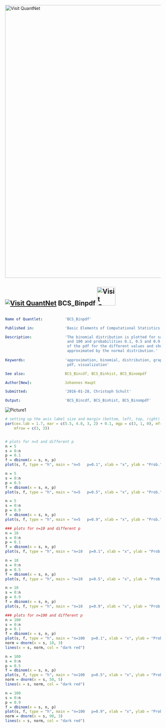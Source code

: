 
[<img src="https://github.com/QuantLet/Styleguide-and-FAQ/blob/master/pictures/banner.png" width="880" alt="Visit QuantNet">](http://quantlet.de/index.php?p=info)

## [<img src="https://github.com/QuantLet/Styleguide-and-Validation-procedure/blob/master/pictures/qloqo.png" alt="Visit QuantNet">](http://quantlet.de/) **BCS_Binpdf** [<img src="https://github.com/QuantLet/Styleguide-and-Validation-procedure/blob/master/pictures/QN2.png" width="60" alt="Visit QuantNet 2.0">](http://quantlet.de/d3/ia)

```yaml

Name of Quantlet:          'BCS_Binpdf'

Published in:              'Basic Elements of Computational Statistics'

Description:               'The binomial distribution is plotted for sample sizes 5, 10
                            and 100 and probabilities 0.1, 0.5 and 0.9. The plots show nicely the shape
                            of the pdf for the different values and show when it can likely be
                            approximated by the normal distribution.'
  
Keywords:                  'approximation, binomial, distribution, graphical representation,
                            pdf, visualization'

See also:                  BCS_Bincdf, BCS_Binhist, BCS_Binompdf

Author[New]:               Johannes Haupt

Submitted:                 '2016-01-28, Christoph Schult'

Output:                    'BCS_Bincdf, BCS_Binhist, BCS_Binompdf'
```

![Picture1](BCS_Binpdf.png)


```r
# setting up the axis label size and margin (bottom, left, top, right)
par(cex.lab = 1.7, mar = c(5.5, 4.8, 3, 2) + 0.1, mgp = c(3, 1, 0), mfrow = c(2, 2), cex.main = (2), cex.axis = 1.4, 
    mfrow = c(3, 3))


# plots for n=5 and different p
n = 5
s = 0:n
p = 0.1
f = dbinom(x = s, n, p)
plot(s, f, type = "h", main = "n=5   p=0.1", xlab = "x", ylab = "Prob.")

n = 5
s = 0:n
p = 0.5
f = dbinom(x = s, n, p)
plot(s, f, type = "h", main = "n=5   p=0.5", xlab = "x", ylab = "Prob.")

n = 5
s = 0:n
p = 0.9
f = dbinom(x = s, n, p)
plot(s, f, type = "h", main = "n=5   p=0.9", xlab = "x", ylab = "Prob.")

### plots for n=10 and different p
n = 10
s = 0:n
p = 0.1
f = dbinom(x = s, n, p)
plot(s, f, type = "h", main = "n=10   p=0.1", xlab = "x", ylab = "Prob.")

n = 10
s = 0:n
p = 0.5
f = dbinom(x = s, n, p)
plot(s, f, type = "h", main = "n=10   p=0.5", xlab = "x", ylab = "Prob.")

n = 10
s = 0:n
p = 0.9
f = dbinom(x = s, n, p)
plot(s, f, type = "h", main = "n=10   p=0.9", xlab = "x", ylab = "Prob.")

### plots for n=100 and different p
n = 100
s = 0:n
p = 0.1
f = dbinom(x = s, n, p)
plot(s, f, type = "h", main = "n=100   p=0.1", xlab = "x", ylab = "Prob.")
norm = dnorm(x = s, 10, 3)
lines(x = s, norm, col = "dark red")

n = 100
s = 0:n
p = 0.5
f = dbinom(x = s, n, p)
plot(s, f, type = "h", main = "n=100   p=0.5", xlab = "x", ylab = "Prob.")
norm = dnorm(x = s, 50, 5)
lines(x = s, norm, col = "dark red")

n = 100
s = 0:n
p = 0.9
f = dbinom(x = s, n, p)
plot(s, f, type = "h", main = "n=100   p=0.9", xlab = "x", ylab = "Prob.")
norm = dnorm(x = s, 90, 3)
lines(x = s, norm, col = "dark red")
```
